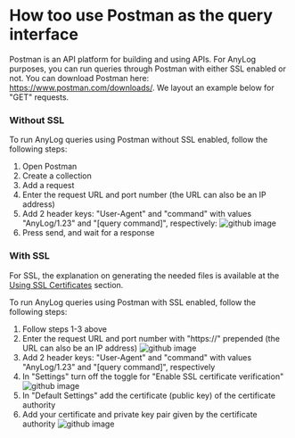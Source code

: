 # How too use Postman as the query interface
Postman is an API platform for building and using APIs. 
For AnyLog purposes, you can run queries through Postman with either SSL enabled or not. 
You can download Postman here: https://www.postman.com/downloads/.
We layout an example below for "GET" requests. 

### Without SSL
To run AnyLog queries using Postman without SSL enabled, follow the following steps:
1. Open Postman
2. Create a collection
3. Add a request
4. Enter the request URL and port number (the URL can also be an IP address)
5. Add 2 header keys: "User-Agent" and "command" with values "AnyLog/1.23" and "[query command]", respectively:
![github image](https://user-images.githubusercontent.com/16313057/132929390-0f89b6c7-b88c-4665-a963-2da17645df20.png)
6. Press send, and wait for a response

### With SSL

For SSL, the explanation on generating the needed files is available at the [Using SSL Certificates](https://github.com/AnyLog-co/documentation/blob/master/authentication.md#using-ssl-certificates) section.

To run AnyLog queries using Postman with SSL enabled, follow the following steps:
1. Follow steps 1-3 above
2. Enter the request URL and port number with "https://" prepended (the URL can also be an IP address)
![github image](https://user-images.githubusercontent.com/16313057/132929414-7b75bc13-4d51-4a48-b189-6a8a75e41c8f.png)
3. Add 2 header keys: "User-Agent" and "command" with values "AnyLog/1.23" and "[query command]", respectively
4. In "Settings" turn off the toggle for "Enable SSL certificate verification"
![github image](https://user-images.githubusercontent.com/16313057/132929419-282c6933-9c08-40a9-ae16-ef77224ff2fe.png)
5. In "Default Settings" add the certificate (public key) of the certificate authority
6. Add your certificate and private key pair given by the certificate authority
![github image](https://user-images.githubusercontent.com/16313057/132929434-baa81c83-2ba8-467d-8b2d-a0db12bf6544.png)
